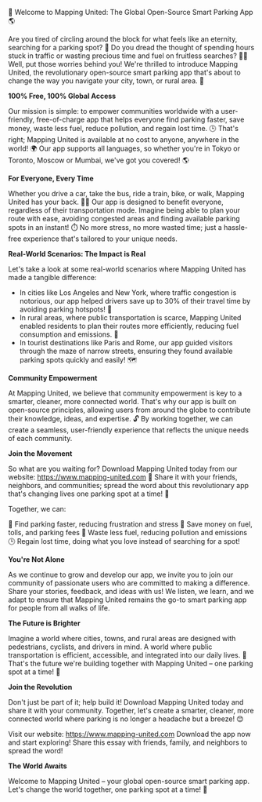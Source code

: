 🚀 Welcome to Mapping United: The Global Open-Source Smart Parking App 🌎

Are you tired of circling around the block for what feels like an eternity, searching for a parking spot? 🤯 Do you dread the thought of spending hours stuck in traffic or wasting precious time and fuel on fruitless searches? 🚗💦 Well, put those worries behind you! We're thrilled to introduce Mapping United, the revolutionary open-source smart parking app that's about to change the way you navigate your city, town, or rural area. 🌳

**100% Free, 100% Global Access**

Our mission is simple: to empower communities worldwide with a user-friendly, free-of-charge app that helps everyone find parking faster, save money, waste less fuel, reduce pollution, and regain lost time. 🕒️ That's right; Mapping United is available at no cost to anyone, anywhere in the world! 🌍 Our app supports all languages, so whether you're in Tokyo or Toronto, Moscow or Mumbai, we've got you covered! 🌎

**For Everyone, Every Time**

Whether you drive a car, take the bus, ride a train, bike, or walk, Mapping United has your back. 🚴‍♀️ Our app is designed to benefit everyone, regardless of their transportation mode. Imagine being able to plan your route with ease, avoiding congested areas and finding available parking spots in an instant! ⏱️ No more stress, no more wasted time; just a hassle-free experience that's tailored to your unique needs.

**Real-World Scenarios: The Impact is Real**

Let's take a look at some real-world scenarios where Mapping United has made a tangible difference:

* In cities like Los Angeles and New York, where traffic congestion is notorious, our app helped drivers save up to 30% of their travel time by avoiding parking hotspots! 🚗
* In rural areas, where public transportation is scarce, Mapping United enabled residents to plan their routes more efficiently, reducing fuel consumption and emissions. 🌿
* In tourist destinations like Paris and Rome, our app guided visitors through the maze of narrow streets, ensuring they found available parking spots quickly and easily! 🗺️

**Community Empowerment**

At Mapping United, we believe that community empowerment is key to a smarter, cleaner, more connected world. That's why our app is built on open-source principles, allowing users from around the globe to contribute their knowledge, ideas, and expertise. 🔓 By working together, we can create a seamless, user-friendly experience that reflects the unique needs of each community.

**Join the Movement**

So what are you waiting for? Download Mapping United today from our website: https://www.mapping-united.com 🚀 Share it with your friends, neighbors, and communities; spread the word about this revolutionary app that's changing lives one parking spot at a time! 💬

Together, we can:

🌟 Find parking faster, reducing frustration and stress
💸 Save money on fuel, tolls, and parking fees
🌿 Waste less fuel, reducing pollution and emissions
🕒️ Regain lost time, doing what you love instead of searching for a spot!

**You're Not Alone**

As we continue to grow and develop our app, we invite you to join our community of passionate users who are committed to making a difference. Share your stories, feedback, and ideas with us! We listen, we learn, and we adapt to ensure that Mapping United remains the go-to smart parking app for people from all walks of life.

**The Future is Brighter**

Imagine a world where cities, towns, and rural areas are designed with pedestrians, cyclists, and drivers in mind. A world where public transportation is efficient, accessible, and integrated into our daily lives. 🌈 That's the future we're building together with Mapping United – one parking spot at a time! 🚀

**Join the Revolution**

Don't just be part of it; help build it! Download Mapping United today and share it with your community. Together, let's create a smarter, cleaner, more connected world where parking is no longer a headache but a breeze! 😊

Visit our website: https://www.mapping-united.com
Download the app now and start exploring!
Share this essay with friends, family, and neighbors to spread the word!

**The World Awaits**

Welcome to Mapping United – your global open-source smart parking app. Let's change the world together, one parking spot at a time! 🌟